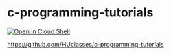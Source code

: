 # c-programming-tutorials

[![Open in Cloud Shell](https://gstatic.com/cloudssh/images/open-btn.png)](https://ssh.cloud.google.com/cloudshell/open?cloudshell_git_repo=https://github.com/HUclasses/c-programming-tutorials&cloudshell_tutorial=test.md)

https://github.com/HUclasses/c-programming-tutorials

